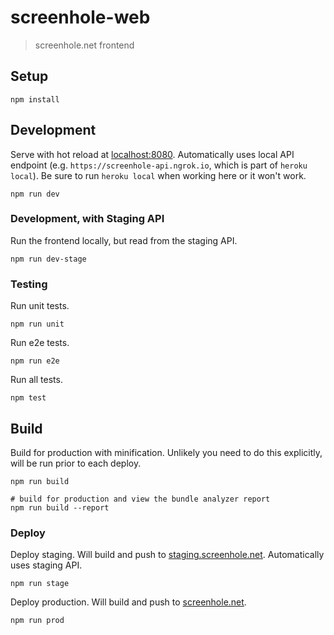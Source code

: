 # screenhole-web

> screenhole.net frontend

## Setup

```
npm install
```

## Development

Serve with hot reload at [localhost:8080](http://localhost:8000). Automatically uses local API endpoint (e.g. `https://screenhole-api.ngrok.io`, which is part of `heroku local`). Be sure to run `heroku local` when working here or it won't work.

```
npm run dev
```

### Development, with Staging API

Run the frontend locally, but read from the staging API.

```
npm run dev-stage
```

### Testing

Run unit tests.

```
npm run unit
```

Run e2e tests.

```
npm run e2e
```

Run all tests.

```
npm test
```

## Build

Build for production with minification. Unlikely you need to do this explicitly, will be run prior to each deploy.

```
npm run build

# build for production and view the bundle analyzer report
npm run build --report
```

### Deploy

Deploy staging. Will build and push to [staging.screenhole.net](https://staging.screenhole.net). Automatically uses staging API.

```
npm run stage
```

Deploy production. Will build and push to [screenhole.net](https://screenhole.net).

```
npm run prod
```
